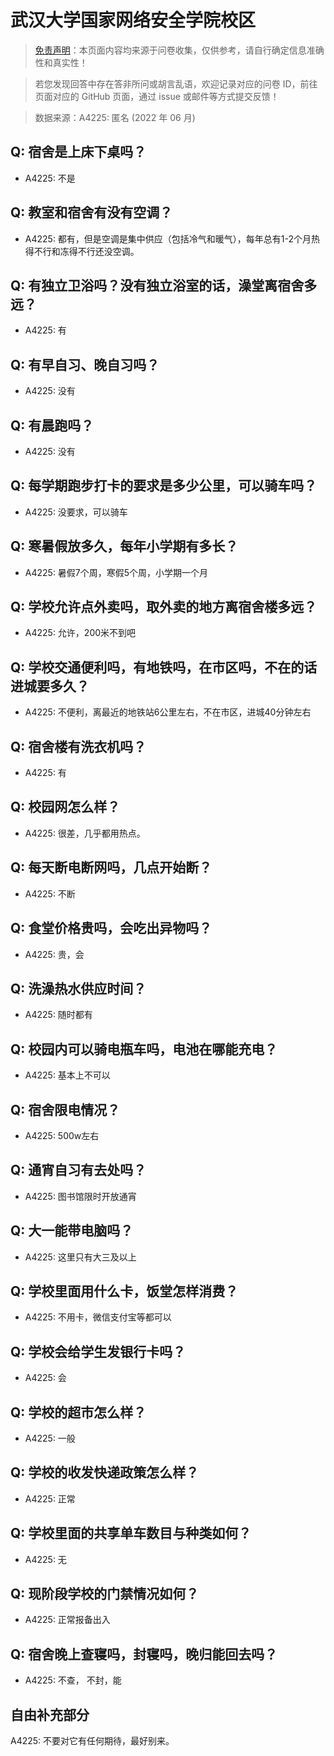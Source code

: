 # 武汉大学国家网络安全学院校区

> [免责声明](https://colleges.chat/#_3)：本页面内容均来源于问卷收集，仅供参考，请自行确定信息准确性和真实性！

> 若您发现回答中存在答非所问或胡言乱语，欢迎记录对应的问卷 ID，前往页面对应的 GitHub 页面，通过 issue 或邮件等方式提交反馈！

> 数据来源：A4225: 匿名 (2022 年 06 月)

## Q: 宿舍是上床下桌吗？

- A4225: 不是

## Q: 教室和宿舍有没有空调？

- A4225: 都有，但是空调是集中供应（包括冷气和暖气），每年总有1-2个月热得不行和冻得不行还没空调。

## Q: 有独立卫浴吗？没有独立浴室的话，澡堂离宿舍多远？

- A4225: 有

## Q: 有早自习、晚自习吗？

- A4225: 没有

## Q: 有晨跑吗？

- A4225: 没有

## Q: 每学期跑步打卡的要求是多少公里，可以骑车吗？

- A4225: 没要求，可以骑车

## Q: 寒暑假放多久，每年小学期有多长？

- A4225: 暑假7个周，寒假5个周，小学期一个月

## Q: 学校允许点外卖吗，取外卖的地方离宿舍楼多远？

- A4225: 允许，200米不到吧

## Q: 学校交通便利吗，有地铁吗，在市区吗，不在的话进城要多久？

- A4225: 不便利，离最近的地铁站6公里左右，不在市区，进城40分钟左右

## Q: 宿舍楼有洗衣机吗？

- A4225: 有

## Q: 校园网怎么样？

- A4225: 很差，几乎都用热点。

## Q: 每天断电断网吗，几点开始断？

- A4225: 不断

## Q: 食堂价格贵吗，会吃出异物吗？

- A4225: 贵，会

## Q: 洗澡热水供应时间？

- A4225: 随时都有

## Q: 校园内可以骑电瓶车吗，电池在哪能充电？

- A4225: 基本上不可以

## Q: 宿舍限电情况？

- A4225: 500w左右

## Q: 通宵自习有去处吗？

- A4225: 图书馆限时开放通宵

## Q: 大一能带电脑吗？

- A4225: 这里只有大三及以上

## Q: 学校里面用什么卡，饭堂怎样消费？

- A4225: 不用卡，微信支付宝等都可以

## Q: 学校会给学生发银行卡吗？

- A4225: 会

## Q: 学校的超市怎么样？

- A4225: 一般

## Q: 学校的收发快递政策怎么样？

- A4225: 正常

## Q: 学校里面的共享单车数目与种类如何？

- A4225: 无

## Q: 现阶段学校的门禁情况如何？

- A4225: 正常报备出入

## Q: 宿舍晚上查寝吗，封寝吗，晚归能回去吗？

- A4225: 不查， 不封，能

## 自由补充部分

A4225: 不要对它有任何期待，最好别来。